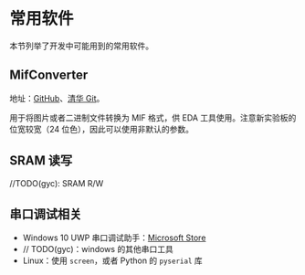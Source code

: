 # 常用软件

本节列举了开发中可能用到的常用软件。

## MifConverter

地址：[GitHub](https://github.com/thu-cs-lab/MifConverter)、[清华 Git](https://git.tsinghua.edu.cn/harry/MifConverter)。

用于将图片或者二进制文件转换为 MIF 格式，供 EDA 工具使用。注意新实验板的位宽较宽（24 位色），因此可以使用非默认的参数。

## SRAM 读写

//TODO(gyc): SRAM R/W

## 串口调试相关

* Windows 10 UWP 串口调试助手：[Microsoft Store](https://www.microsoft.com/zh-cn/p/%E4%B8%B2%E5%8F%A3%E8%B0%83%E8%AF%95%E5%8A%A9%E6%89%8B/9nblggh43hdm)
* // TODO(gyc)：windows 的其他串口工具
* Linux：使用 `screen`，或者 Python 的 `pyserial` 库
 